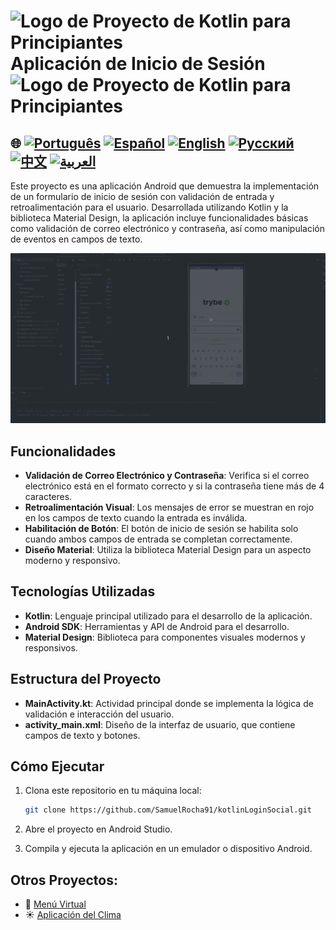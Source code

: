 # <img src="https://italiancoders.it/wp-content/uploads/2018/01/kotlin_250x250.png" alt="Logo de Proyecto de Kotlin para Principiantes" width="52" height="30" /> Aplicación de Inicio de Sesión <img src="https://italiancoders.it/wp-content/uploads/2018/01/kotlin_250x250.png" alt="Logo de Proyecto de Kotlin para Principiantes" width="52" height="30" />

## 🌐 [![Português](https://img.shields.io/badge/Português-green)](https://github.com/SamuelRocha91/kotlinLoginSocial/blob/main/README.md) [![Español](https://img.shields.io/badge/Español-yellow)](https://github.com/SamuelRocha91/kotlinLoginSocial/blob/main/README_es.md) [![English](https://img.shields.io/badge/English-blue)](https://github.com/SamuelRocha91/kotlinLoginSocial/blob/main/README_en.md) [![Русский](https://img.shields.io/badge/Русский-lightgrey)](https://github.com/SamuelRocha91/kotlinLoginSocial/blob/main/README_ru.md) [![中文](https://img.shields.io/badge/中文-red)](https://github.com/SamuelRocha91/kotlinVirtualMenu) [![العربية](https://img.shields.io/badge/العربية-orange)](https://github.com/SamuelRocha91/kotlinLoginSocial/blob/main/README_ar.md)

Este proyecto es una aplicación Android que demuestra la implementación de un formulario de inicio de sesión con validación de entrada y retroalimentación para el usuario. Desarrollada utilizando Kotlin y la biblioteca Material Design, la aplicación incluye funcionalidades básicas como validación de correo electrónico y contraseña, así como manipulación de eventos en campos de texto.

![Vista previa de la aplicación](./gifs/login.gif)

## Funcionalidades

- **Validación de Correo Electrónico y Contraseña**: Verifica si el correo electrónico está en el formato correcto y si la contraseña tiene más de 4 caracteres.
- **Retroalimentación Visual**: Los mensajes de error se muestran en rojo en los campos de texto cuando la entrada es inválida.
- **Habilitación de Botón**: El botón de inicio de sesión se habilita solo cuando ambos campos de entrada se completan correctamente.
- **Diseño Material**: Utiliza la biblioteca Material Design para un aspecto moderno y responsivo.

## Tecnologías Utilizadas

- **Kotlin**: Lenguaje principal utilizado para el desarrollo de la aplicación.
- **Android SDK**: Herramientas y API de Android para el desarrollo.
- **Material Design**: Biblioteca para componentes visuales modernos y responsivos.

## Estructura del Proyecto

- **MainActivity.kt**: Actividad principal donde se implementa la lógica de validación e interacción del usuario.
- **activity_main.xml**: Diseño de la interfaz de usuario, que contiene campos de texto y botones.

## Cómo Ejecutar

1. Clona este repositorio en tu máquina local:
   ```sh
   git clone https://github.com/SamuelRocha91/kotlinLoginSocial.git
   ```

2. Abre el proyecto en Android Studio.

3. Compila y ejecuta la aplicación en un emulador o dispositivo Android.

## Otros Proyectos:

- 📜 [Menú Virtual](https://github.com/SamuelRocha91/kotlinVirtualMenu/blob/main/README_es.md)
- ☀️ [Aplicación del Clima](https://github.com/SamuelRocha91/kotlinWeatherApp/blob/main/README_es.md)
